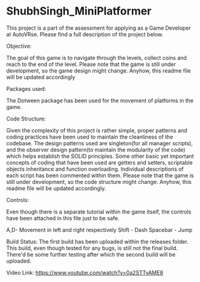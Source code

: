 # ShubhSingh_MiniPlatformer
This project is a part of the assessment for applying as a Game Developer at AutoVRse. Please find a full description of the project below.

Objective: 

The goal of this game is to navigate through the levels, collect coins and reach to the end of the level. 
Please note that the game is still under development, so the game design might change. Anyhow, this readme file will be updated accordingly

Packages used:

The Dotween package has been used for the movement of platforms in the game.

Code Structure:

Given the complexity of this project is rather simple, proper patterns and coding practices have been used to maintain the cleanliness of 
the codebase. The design patterns used are singleton(for all manager scripts), and the observer design pattern(to maintain the modularity of
the code) which helps establish the SOLID principles. Some other basic yet important concepts of coding that have been used are getters and setters, 
scriptable objects
inheritance and function overloading.
Individual descriptions of each script has been commented within them.
Please note that the game is still under development, so the code structure might change. Anyhow, this readme file will be updated accordingly.

Controls:

Even though there is a separate tutorial within the game itself, the controls have been attached in this file just to be safe.

A,D- Movement in left and right respectively
Shift - Dash
Spacebar - Jump

Build Status:
The first build has been uploaded within the releases folder. This build, even though tested for any bugs, is still not the final build.
There'd be some further testing after which the second build will be uploaded.

Video Link: https://www.youtube.com/watch?v=0a2STTyAME8
